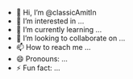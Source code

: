 - 👋 Hi, I’m @classicAmitIn
- 👀 I’m interested in ...
- 🌱 I’m currently learning ...
- 💞️ I’m looking to collaborate on ...
- 📫 How to reach me ...
- 😄 Pronouns: ...
- ⚡ Fun fact: ...

<!---
classicAmitIn/classicAmitIn is a ✨ special ✨ repository because its `README.md` (this file) appears on your GitHub profile.
You can click the Preview link to take a look at your changes.
--->
